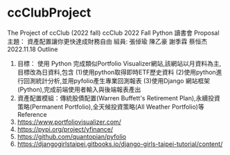 # ccClubProject
The Project of ccClub (2022 fall)
ccClub 2022 Fall Python 讀書會 Proposal 
主題： 資產配置讓你更快達成財務自由
組員: 張倬瑜 陳乙豪 謝季霖 蔡恒杰
 2022.11.18
Outline
1. 目標： 使用 Python 完成類似Portfolio Visualizer網站,該網站以月資料為主,目標改為日資料,包含
(1)使用python取得即時ETF歷史資料
(2)使用python進行回測統計分析,並用pyfolio產生專業回測報表
(3)使用Django 網站框架(Python),完成前端使用者輸入與後端報表產出
2. 資產配置模組：傳統股債配置(Warren Buffett's Retirement Plan),永續投資策略(Permanent Portfolio),全天候投資策略(All Weather Portfolio)等
Reference
1. https://www.portfoliovisualizer.com/
2. https://pypi.org/project/yfinance/
3. https://github.com/quantopian/pyfolio
4. https://djangogirlstaipei.gitbooks.io/django-girls-taipei-tutorial/content/
